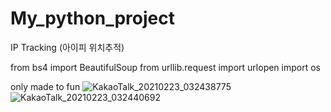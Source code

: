 # My_python_project
IP Tracking (아이피 위치추적)

from bs4 import BeautifulSoup
from urllib.request import urlopen
import os

only made to fun
![KakaoTalk_20210223_032438775](https://user-images.githubusercontent.com/64089784/108823133-610aa880-7603-11eb-9f53-84a58537e151.png)
![KakaoTalk_20210223_032440692](https://user-images.githubusercontent.com/64089784/108823134-61a33f00-7603-11eb-8c52-4a0e2233dda5.png)
